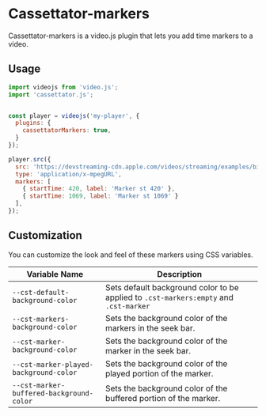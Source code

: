 # Cassettator-markers

Cassettator-markers is a video.js plugin that lets you add time markers to a video.

## Usage

```javascript
import videojs from 'video.js';
import 'cassettator.js';


const player = videojs('my-player', {
  plugins: {
    cassettatorMarkers: true,
  }
});

player.src({
  src: 'https://devstreaming-cdn.apple.com/videos/streaming/examples/bipbop_16x9/bipbop_16x9_variant.m3u8',
  type: 'application/x-mpegURL',
  markers: [
    { startTime: 420, label: 'Marker st 420' },
    { startTime: 1069, label: 'Marker st 1069' }
  ],
});
```

## Customization

You can customize the look and feel of these markers using CSS variables.

| **Variable Name** | **Description** |
|------------------|-----------------|
| `--cst-default-background-color` | Sets default background color to be applied to `.cst-markers:empty` and `.cst-marker` |
| `--cst-markers-background-color` | Sets the background color of the markers in the seek bar. |
| `--cst-marker-background-color` | Sets the background color of the marker in the seek bar. |
| `--cst-marker-played-background-color` | Sets the background color of the played portion of the marker. |
| `--cst-marker-buffered-background-color` | Sets the background color of the buffered portion of the marker. |

